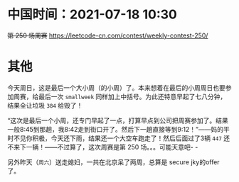 
# 中国时间：2021-07-18 10:30

~~第 250 场周赛~~ https://leetcode-cn.com/contest/weekly-contest-250/

# 其他

今天周日，这是最后一个大小周（的小周）了。本来想着在最后的小周周日也要参加周赛，给最后一次 `smallweek` 同样加上中括号。为此还特意早起了七八分钟，结果全让垃圾 `384` 给毁了！

“这次是最后一个小周，还专门早起了一点，打算早点到公司把周赛参加了。结果一般8:45到那趟，我8:42走到街口开了。然后下一趟直接等到9:12！”——妈的平时不见你积极，今天还下雨，结果还一个大空车跑走了！然后后面过了3辆 `447` 还不来下一辆！——不过算了，这次周赛是第 250 场。。。可能天意吧- -

另外昨天（`周六`）送走媳妇，一共在北京呆了两周，总算是 secure jky的offer了。
